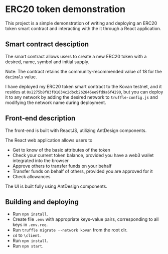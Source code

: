 # ERC20 token demonstration

<p>This project is a simple demonstration of writing and deploying an ERC20 token smart contract and interacting with the it through a React application.</p>

## Smart contract desciption

<p>The smart contract allows users to create a new ERC20 token with a desired, name, symbol and initial supply.</p>
<p>Note: The contract retains the community-recommended value of 18 for the <code>decimals</code> value.</p>
<p>I have deployed my ERC20 token smart contract to the Kovan testnet, and it resides at <code>0x2275b8f83f01034c2dbcb2b2846ee9fd9a6f4290</code>, but you can deploy it to any network by adding the desired network to <code>truffle-config.js</code> and modifying the network name during deployment.</p>

## Front-end description

<p>The front-end is built with ReactJS, utilizing AntDesign components.</p>
<p>
	The React web application allows users to
	<ul>
		<li>Get to know of the basic attributes of the token
		<li>Check your current token balance, provided you have a web3 wallet integrated into the browser
		<li>Approve others to transfer funds on your behalf
		<li>Transfer funds on behalf of others, provided you are approved for it
		<li>Check allowances
	</ul>
</p>
<p>The UI is built fully using AntDesign components.</p>

## Building and deploying

<ul>
<li>Run <code>npm install</code>.
<li>Create file <code>.env</code> with appropriate keys-value pairs, corresponding to all keys in <code>.env.req</code>.
<li>Run <code>truffle migrate --network kovan</code> from the root dir.
<li><code>cd</code> to <code>\client</code>.
<li>Run <code>npm install</code>.
<li>Run <code>npm start</code>.
</ul

